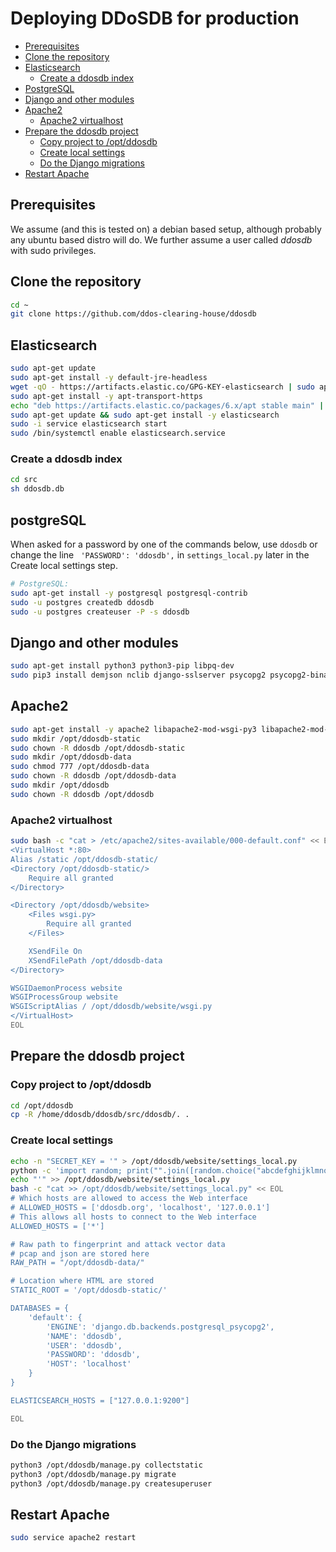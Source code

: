 # Deploying DDoSDB for production

- [Prerequisites](#prerequisites)
- [Clone the repository](#clone-the-repository)
- [Elasticsearch](#elasticsearch)
    - [Create a ddosdb index](#create-a-ddosdb-index)
- [PostgreSQL](#postgresql)
- [Django and other modules](#django-and-other-modules)
- [Apache2](#apache2)
    - [Apache2 virtualhost](#apache2-virtualhost)
- [Prepare the ddosdb project](#prepare-the-ddosdb-project)
    - [Copy project to /opt/ddosdb](#copy-project-to-optddosdb)
    - [Create local settings](#create-local-settings)
    - [Do the Django migrations](#do-the-django-migrations)
- [Restart Apache](#restart-apache)



## Prerequisites

We assume (and this is tested on) a debian based setup, although probably any ubuntu based distro will do.
We further assume a user called _ddosdb_ with sudo privileges.

## Clone the repository

```bash
cd ~
git clone https://github.com/ddos-clearing-house/ddosdb
```
## Elasticsearch
```bash
sudo apt-get update
sudo apt-get install -y default-jre-headless
wget -qO - https://artifacts.elastic.co/GPG-KEY-elasticsearch | sudo apt-key add -
sudo apt-get install -y apt-transport-https
echo "deb https://artifacts.elastic.co/packages/6.x/apt stable main" | sudo tee -a /etc/apt/sources.list.d/elastic-6.x.list
sudo apt-get update && sudo apt-get install -y elasticsearch
sudo -i service elasticsearch start
sudo /bin/systemctl enable elasticsearch.service
```
### Create a ddosdb index
```bash
cd src
sh ddosdb.db
```
## postgreSQL
When asked for a password by one of the commands below, use `ddosdb` or change the line ` 'PASSWORD': 'ddosdb',` in `settings_local.py` later in the Create local settings step.
```bash
# PostgreSQL:
sudo apt-get install -y postgresql postgresql-contrib
sudo -u postgres createdb ddosdb
sudo -u postgres createuser -P -s ddosdb
```
## Django and other modules
```bash
sudo apt-get install python3 python3-pip libpq-dev
sudo pip3 install demjson nclib django-sslserver psycopg2 psycopg2-binary elasticsearch requests pandas
```

## Apache2
```bash
sudo apt-get install -y apache2 libapache2-mod-wsgi-py3 libapache2-mod-xsendfile
sudo mkdir /opt/ddosdb-static
sudo chown -R ddosdb /opt/ddosdb-static
sudo mkdir /opt/ddosdb-data
sudo chmod 777 /opt/ddosdb-data
sudo chown -R ddosdb /opt/ddosdb-data
sudo mkdir /opt/ddosdb
sudo chown -R ddosdb /opt/ddosdb
```
### Apache2 virtualhost
```bash
sudo bash -c "cat > /etc/apache2/sites-available/000-default.conf" << EOL
<VirtualHost *:80>
Alias /static /opt/ddosdb-static/
<Directory /opt/ddosdb-static/>
    Require all granted
</Directory>

<Directory /opt/ddosdb/website>
    <Files wsgi.py>
        Require all granted
    </Files>

    XSendFile On
    XSendFilePath /opt/ddosdb-data
</Directory>

WSGIDaemonProcess website
WSGIProcessGroup website
WSGIScriptAlias / /opt/ddosdb/website/wsgi.py
</VirtualHost>
EOL
```

## Prepare the ddosdb project

### Copy project to /opt/ddosdb

```bash
cd /opt/ddosdb
cp -R /home/ddosdb/ddosdb/src/ddosdb/. .
```
### Create local settings
```bash
echo -n "SECRET_KEY = '" > /opt/ddosdb/website/settings_local.py
python -c 'import random; print("".join([random.choice("abcdefghijklmnopqrstuvwxyz0123456789!@#$%^&*(-_=+)") for i in range(50)]), end="")' >> /opt/ddosdb/website/settings_local.py
echo "'" >> /opt/ddosdb/website/settings_local.py
bash -c "cat >> /opt/ddosdb/website/settings_local.py" << EOL
# Which hosts are allowed to access the Web interface
# ALLOWED_HOSTS = ['ddosdb.org', 'localhost', '127.0.0.1']
# This allows all hosts to connect to the Web interface
ALLOWED_HOSTS = ['*']

# Raw path to fingerprint and attack vector data
# pcap and json are stored here
RAW_PATH = "/opt/ddosdb-data/"

# Location where HTML are stored
STATIC_ROOT = '/opt/ddosdb-static/'

DATABASES = {
    'default': {
        'ENGINE': 'django.db.backends.postgresql_psycopg2',
        'NAME': 'ddosdb',
        'USER': 'ddosdb',
        'PASSWORD': 'ddosdb',
        'HOST': 'localhost'
    }
}

ELASTICSEARCH_HOSTS = ["127.0.0.1:9200"]

EOL
```

### Do the Django migrations
```bash
python3 /opt/ddosdb/manage.py collectstatic
python3 /opt/ddosdb/manage.py migrate
python3 /opt/ddosdb/manage.py createsuperuser
```
## Restart Apache
```bash
sudo service apache2 restart
```

